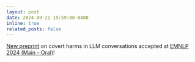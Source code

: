 ```yaml
---
layout: post
date: 2024-09-21 15:59:00-0400
inline: true
related_posts: false
---
```


<a href='https://arxiv.org/abs/2405.05378'>New preprint</a> on covert harms in LLM conversations 
accepted at <a href='https://2024.emnlp.org/'>EMNLP 2024 (Main - Oral)</a>!



